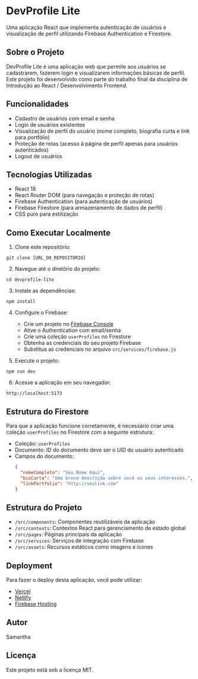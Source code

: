# DevProfile Lite

Uma aplicação React que implementa autenticação de usuários e visualização de perfil utilizando Firebase Authentication e Firestore.

## Sobre o Projeto

DevProfile Lite é uma aplicação web que permite aos usuários se cadastrarem, fazerem login e visualizarem informações básicas de perfil. Este projeto foi desenvolvido como parte do trabalho final da disciplina de Introdução ao React / Desenvolvimento Frontend.

## Funcionalidades

- Cadastro de usuários com email e senha
- Login de usuários existentes
- Visualização de perfil do usuário (nome completo, biografia curta e link para portfólio)
- Proteção de rotas (acesso à página de perfil apenas para usuários autenticados)
- Logout de usuários

## Tecnologias Utilizadas

- React 18
- React Router DOM (para navegação e proteção de rotas)
- Firebase Authentication (para autenticação de usuários)
- Firebase Firestore (para armazenamento de dados de perfil)
- CSS puro para estilização

## Como Executar Localmente

1. Clone este repositório:
```
git clone [URL_DO_REPOSITÓRIO]
```

2. Navegue até o diretório do projeto:
```
cd devprofile-lite
```

3. Instale as dependências:
```
npm install
```

4. Configure o Firebase:
   - Crie um projeto no [Firebase Console](https://console.firebase.google.com/)
   - Ative o Authentication com email/senha
   - Crie uma coleção `userProfiles` no Firestore
   - Obtenha as credenciais do seu projeto Firebase
   - Substitua as credenciais no arquivo `src/services/firebase.js`

5. Execute o projeto:
```
npm run dev
```

6. Acesse a aplicação em seu navegador:
```
http://localhost:5173
```

## Estrutura do Firestore

Para que a aplicação funcione corretamente, é necessário criar uma coleção `userProfiles` no Firestore com a seguinte estrutura:

- Coleção: `userProfiles`
- Documento: ID do documento deve ser o UID do usuário autenticado
- Campos do documento:
  ```json
  {
    "nomeCompleto": "Seu Nome Aqui",
    "bioCurta": "Uma breve descrição sobre você ou seus interesses.",
    "linkPortfolio": "http://seulink.com"
  }
  ```

## Estrutura do Projeto

- `/src/components`: Componentes reutilizáveis da aplicação
- `/src/contexts`: Contextos React para gerenciamento de estado global
- `/src/pages`: Páginas principais da aplicação
- `/src/services`: Serviços de integração com Firebase
- `/src/assets`: Recursos estáticos como imagens e ícones

## Deployment

Para fazer o deploy desta aplicação, você pode utilizar:

- [Vercel](https://vercel.com/)
- [Netlify](https://www.netlify.com/)
- [Firebase Hosting](https://firebase.google.com/docs/hosting)

## Autor

Samantha

## Licença

Este projeto está sob a licença MIT.
